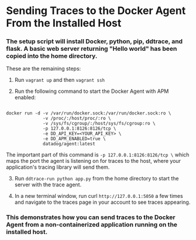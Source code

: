 # Sending Traces to the Docker Agent From the Installed Host

### The setup script will install Docker, python, pip, ddtrace, and flask. A basic web server returning "Hello world" has been copied into the home directory.

These are the remaining steps:

1. Run `vagrant up` and then `vagrant ssh`

23. Run the following command to start the Docker Agent with APM enabled:

```

docker run -d -v /var/run/docker.sock:/var/run/docker.sock:ro \
              -v /proc/:/host/proc/:ro \
              -v /sys/fs/cgroup/:/host/sys/fs/cgroup:ro \
              -p 127.0.0.1:8126:8126/tcp \
              -e DD_API_KEY=<YOUR_API_KEY> \
              -e DD_APM_ENABLED=true \
              datadog/agent:latest

```

The important part of this command is `-p 127.0.0.1:8126:8126/tcp \` which maps the port the agent is listening on for traces to the host, where your application's tracing library will send them.
   
3. Run `ddtrace-run python app.py` from the home directory to start the server with the trace agent.

4. In a new terminal window, run curl `http://127.0.0.1:5050` a few times and navigate to the traces page in your account to see traces appearing.

### This demonstrates how you can send traces to the Docker Agent from a non-containerized application running on the installed host.
